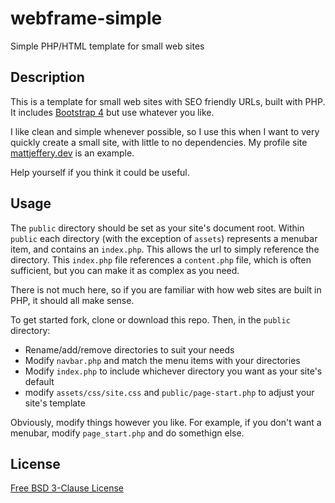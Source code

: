 # webframe-simple
Simple PHP/HTML template for small web sites

## Description

This is a template for small web sites with SEO friendly URLs, built with PHP.
It includes [Bootstrap 4](https://getbootstrap.com) but use whatever you like.

I like clean and simple whenever possible, so I use this when I want to very
quickly create a small site, with little to no dependencies.  My profile site
[mattjeffery.dev](https://mattjeffery.dev) is an example.

Help yourself if you think it could be useful.

## Usage

The `public` directory should be set as your site's document root. Within
`public` each directory (with the exception of `assets`) represents a menubar
item, and contains an `index.php`. This allows the url to simply reference the
directory.  This `index.php` file references a `content.php` file, which is
often sufficient, but you can make it as complex as you need.

There is not much here, so if you are familiar with how web sites are built in
PHP, it should all make sense.

To get started fork, clone or download this repo. Then, in the `public` directory:

* Rename/add/remove directories to suit your needs
* Modify `navbar.php` and match the menu items with your directories
* Modify `index.php` to include whichever directory you want as your site's default
* modify `assets/css/site.css` and `public/page-start.php` to adjust your site's template

Obviously, modify things however you like. For example, if you don't want a
menubar, modify `page_start.php` and do somethign else.

## License

[Free BSD 3-Clause License](https://opensource.org/licenses/BSD-3-Clause)

